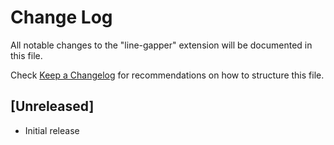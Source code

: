 # Change Log
All notable changes to the "line-gapper" extension will be documented in this file.

Check [Keep a Changelog](http://keepachangelog.com/) for recommendations on how to structure this file.

## [Unreleased]
- Initial release